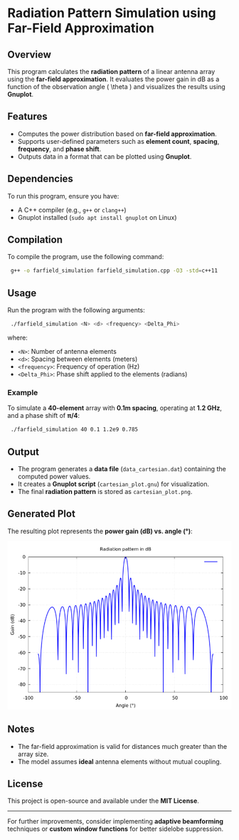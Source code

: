 # Radiation Pattern Simulation using Far-Field Approximation

## Overview
This program calculates the **radiation pattern** of a linear antenna array using the **far-field approximation**. It evaluates the power gain in dB as a function of the observation angle \( \theta \) and visualizes the results using **Gnuplot**.

## Features
- Computes the power distribution based on **far-field approximation**.
- Supports user-defined parameters such as **element count**, **spacing**, **frequency**, and **phase shift**.
- Outputs data in a format that can be plotted using **Gnuplot**.

## Dependencies
To run this program, ensure you have:
- A C++ compiler (e.g., `g++` or `clang++`)
- Gnuplot installed (`sudo apt install gnuplot` on Linux)

## Compilation
To compile the program, use the following command:
```bash
 g++ -o farfield_simulation farfield_simulation.cpp -O3 -std=c++11
```

## Usage
Run the program with the following arguments:
```bash
 ./farfield_simulation <N> <d> <frequency> <Delta_Phi>
```
where:
- `<N>`: Number of antenna elements
- `<d>`: Spacing between elements (meters)
- `<frequency>`: Frequency of operation (Hz)
- `<Delta_Phi>`: Phase shift applied to the elements (radians)

### Example
To simulate a **40-element** array with **0.1m spacing**, operating at **1.2 GHz**, and a phase shift of **π/4**:
```bash
 ./farfield_simulation 40 0.1 1.2e9 0.785
```

## Output
- The program generates a **data file** (`data_cartesian.dat`) containing the computed power values.
- It creates a **Gnuplot script** (`cartesian_plot.gnu`) for visualization.
- The final **radiation pattern** is stored as `cartesian_plot.png`.

## Generated Plot
The resulting plot represents the **power gain (dB) vs. angle (°)**:

![Radiation Pattern](cartesian_plot.png)

## Notes
- The far-field approximation is valid for distances much greater than the array size.
- The model assumes **ideal** antenna elements without mutual coupling.

## License
This project is open-source and available under the **MIT License**.

---
For further improvements, consider implementing **adaptive beamforming** techniques or **custom window functions** for better sidelobe suppression.
